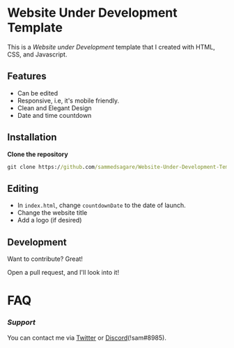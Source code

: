 # **Website Under Development Template**

This is a *Website under Development* template that I created with HTML, CSS, and Javascript.


## **Features**

- Can be edited
- Responsive, i.e, it's mobile friendly.
- Clean and Elegant Design
- Date and time countdown

## **Installation**

**Clone the repository**

```cmd
git clone https://github.com/sammedsagare/Website-Under-Development-Template
```

## **Editing**

- In `index.html`, change `countdownDate` to the date of launch.
- Change the website title
- Add a logo (if desired)

## **Development**

Want to contribute? Great!

Open a pull request, and I'll look into it!

# **FAQ**

### *Support*

You can contact me via [Twitter](https://twitter.com/sammedsagare_) or [Discord](https://discord.com/users/508865773360381952)(!sam#8985).
